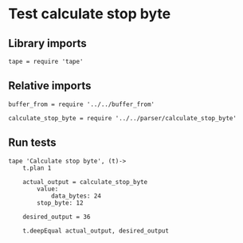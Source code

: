 # Test calculate stop byte

## Library imports

	tape = require 'tape'


## Relative imports

	buffer_from = require '../../buffer_from'

	calculate_stop_byte = require '../../parser/calculate_stop_byte'


## Run tests

	tape 'Calculate stop byte', (t)->
		t.plan 1

		actual_output = calculate_stop_byte
			value:
				data_bytes: 24
			stop_byte: 12

		desired_output = 36

		t.deepEqual actual_output, desired_output
